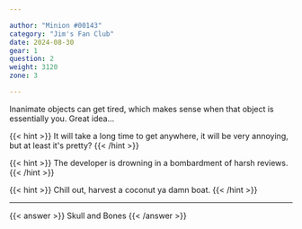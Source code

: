 ```yaml
---

author: "Minion #00143"
category: "Jim's Fan Club"
date: 2024-08-30
gear: 1
question: 2
weight: 3120
zone: 3

---
```


Inanimate objects can get tired, which makes sense when that object is essentially you. Great idea...

{{< hint >}} It will take a long time to get anywhere, it will be very annoying, but at least it's pretty? {{< /hint >}}

{{< hint >}} The developer is drowning in a bombardment of harsh reviews. {{< /hint >}}

{{< hint >}} Chill out, harvest a coconut ya damn boat. {{< /hint >}}

---

{{< answer >}} Skull and Bones {{< /answer >}}

